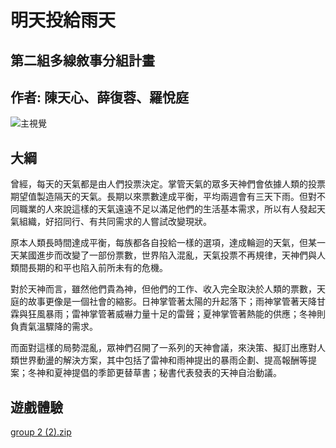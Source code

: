 # 明天投給雨天
## 第二組多線敘事分組計畫
## 作者: 陳天心、薛復蓉、羅悅庭
![主視覺](https://user-images.githubusercontent.com/96654086/149394302-019c0e46-0f89-4ca8-aff3-97dbfaef4d57.jpg)
## 大綱
曾經，每天的天氣都是由人們投票決定。掌管天氣的眾多天神們會依據人類的投票期望值製造隔天的天氣。長期以來票數達成平衡，平均兩週會有三天下雨。但對不同職業的人來說這樣的天氣遠遠不足以滿足他們的生活基本需求，所以有人發起天氣組織，好招同行、有共同需求的人嘗試改變現狀。

原本人類長時間達成平衡，每族都各自投給一樣的選項，達成輪迴的天氣，但某一天某國進步而改變了一部份票數，世界陷入混亂，天氣投票不再規律，天神們與人類間長期的和平也陷入前所未有的危機。

對於天神而言，雖然他們貴為神，但他們的工作、收入完全取決於人類的票數，天庭的故事更像是一個社會的縮影。日神掌管著太陽的升起落下；雨神掌管著天降甘霖與狂風暴雨；雷神掌管著威嚇力量十足的雷聲；夏神掌管著熱能的供應；冬神則負責氣溫驟降的需求。

而面對這樣的局勢混亂，眾神們召開了一系列的天神會議，來決策、擬訂出應對人類世界動盪的解決方案，其中包括了雷神和雨神提出的暴雨企劃、提高報酬等提案；冬神和夏神提倡的季節更替草書；秘書代表發表的天神自治動議。
## 遊戲體驗

[group 2 (2).zip](https://github.com/amberlo99/Group-2-Project/files/7865422/group.2.2.zip)
